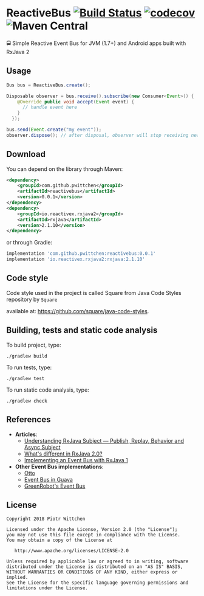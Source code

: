 # ReactiveBus [![Build Status](https://travis-ci.org/pwittchen/ReactiveBus.svg?branch=master)](https://travis-ci.org/pwittchen/ReactiveBus) [![codecov](https://codecov.io/gh/pwittchen/ReactiveBus/branch/master/graph/badge.svg)](https://codecov.io/gh/pwittchen/ReactiveBus)  ![Maven Central](https://img.shields.io/maven-central/v/com.github.pwittchen/reactivebus.svg?style=flat) 
🚍 Simple Reactive Event Bus for JVM (1.7+) and Android apps built with RxJava 2

Usage
-----

```java
Bus bus = ReactiveBus.create();

Disposable observer = bus.receive().subscribe(new Consumer<Event>() {
    @Override public void accept(Event event) {
      // handle event here
    }
  });

bus.send(Event.create("my event"));
observer.dispose(); // after disposal, observer will stop receiving new events
```
Download
--------

You can depend on the library through Maven:

```xml
<dependency>
    <groupId>com.github.pwittchen</groupId>
    <artifactId>reactivebus</artifactId>
    <version>0.0.1</version>
</dependency>
<dependency>
    <groupId>io.reactivex.rxjava2</groupId>
    <artifactId>rxjava</artifactId>
    <version>2.1.10</version>
</dependency>
```

or through Gradle:

```groovy
implementation 'com.github.pwittchen:reactivebus:0.0.1'
implementation 'io.reactivex.rxjava2:rxjava:2.1.10'
```

Code style
----------

Code style used in the project is called Square from Java Code Styles repository by `Square` 

available at: https://github.com/square/java-code-styles.

Building, tests and static code analysis
--------------------

To build project, type:

```
./gradlew build
```

To run tests, type:

```
./gradlew test
```

To run static code analysis, type:

```
./gradlew check
```

References
----------
- **Articles**:
  - [Understanding RxJava Subject — Publish, Replay, Behavior and Async Subject](https://blog.mindorks.com/understanding-rxjava-subject-publish-replay-behavior-and-async-subject-224d663d452f)
  - [What's different in RxJava 2.0?](https://github.com/ReactiveX/RxJava/wiki/What%27s-different-in-2.0)
  - [Implementing an Event Bus with RxJava 1](https://blog.kaush.co/2014/12/24/implementing-an-event-bus-with-rxjava-rxbus/)
- **Other Event Bus implementations**:
  - [Otto](https://github.com/square/otto)
  - [Event Bus in Guava](https://github.com/google/guava/wiki/EventBusExplained)
  - [GreenRobot's Event Bus](https://github.com/greenrobot/EventBus)

License
-------

    Copyright 2018 Piotr Wittchen

    Licensed under the Apache License, Version 2.0 (the "License");
    you may not use this file except in compliance with the License.
    You may obtain a copy of the License at

       http://www.apache.org/licenses/LICENSE-2.0

    Unless required by applicable law or agreed to in writing, software
    distributed under the License is distributed on an "AS IS" BASIS,
    WITHOUT WARRANTIES OR CONDITIONS OF ANY KIND, either express or implied.
    See the License for the specific language governing permissions and
    limitations under the License.
